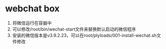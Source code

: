 # webchat box
1. 将微信运行在容器中
2. 可以修改/root/bin/wechat-start文件来替换默认启动的微信程序
3. 安装的微信版本是v3.9.2.23，可以在root/plyloads/001-install-wechat.sh文件修改